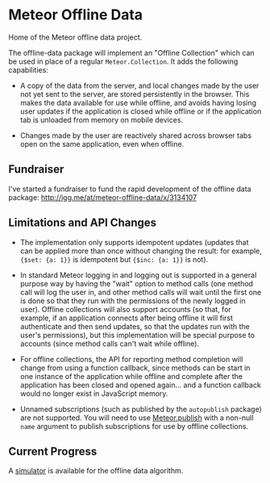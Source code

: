 # Meteor Offline Data #

Home of the Meteor offline data project.

The offline-data package will implement an "Offline Collection" which can be used in place of
a regular `Meteor.Collection`.
It adds the following capabilities:

* A copy of the data from the server, and local changes made by the user not yet sent to the server,
are stored persistently in the browser.  This makes the data available for use while offline, and
avoids having losing user updates if the application is closed while offline or if the application
tab is unloaded from memory on mobile devices.

* Changes made by the user are reactively shared across browser tabs open on the same application,
even when offline.


## Fundraiser ##

I've started a fundraiser to fund the rapid development of the offline data package:
http://igg.me/at/meteor-offline-data/x/3134107


## Limitations and API Changes ##

* The implementation only supports idempotent updates (updates that can be applied more than once without 
changing the result: for example, `{$set: {a: 1}}` is idempotent but `{$inc: {a: 1}}` is not).

* In standard Meteor logging in and logging out is supported in a general purpose way by having the "wait"
option to method calls (one method call will log the user in, and other method calls will wait until the
first one is done so that they run with the permissions of the newly logged in user).  Offline collections
will also support accounts (so that, for example, if an application connects after being offline it will
first authenticate and then send updates, so that the updates run with the user's permissions), but
this implementation will be special purpose to accounts (since method calls can't wait while offline).

* For offline collections, the API for reporting method completion will change from using a function
callback, since methods can be start in one instance of the application while offline and complete after
the application has been closed and opened again... and a function callback would no longer exist in
JavaScript memory.

* Unnamed subscriptions (such as published by the `autopublish` package) are not supported.  You
will need to use [Meteor.publish](http://docs.meteor.com/#meteor_publish) with a non-null `name`
argument to publish subscriptions for use by offline collections.


## Current Progress ##

A [simulator](https://github.com/awwx/meteor-offline-sim#readme) is available for the offline data
algorithm.
